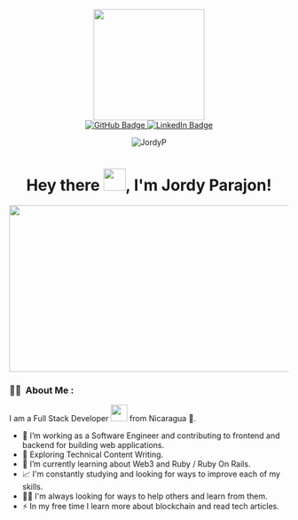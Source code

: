 <div id="header" align="center">
   <img src="https://cdn.dribbble.com/users/1162077/screenshots/3848914/programmer.gif" width="200"/>
</div>

<div align="center">
  <a href="https://github.com/jornic">
    <img src="https://img.shields.io/badge/GitHub-161b22?logo=github&logoColor=white&style=for-the-badge" alt="GitHub Badge"/>
  </a>
   <a href="https://www.linkedin.com/in/jordy-parajon/">
    <img src="https://img.shields.io/badge/LinkedIn-0a66c2?style=for-the-badge&logo=linkedin&logoColor=white" alt="LinkedIn Badge">
  </a>
</div>

<p align="center"> <img src="https://komarev.com/ghpvc/?username=jordyp&style=flat-square&color=red" alt="JordyP" /> </p>

<h1 align="center">Hey there <img src="https://media.giphy.com/media/hvRJCLFzcasrR4ia7z/giphy.gif" width="40">, I'm Jordy Parajon!</h1>
<p align="center"><img src="https://i.giphy.com/media/v1.Y2lkPTc5MGI3NjExcDFnY2pjdHN2a284YjFocDF5c3Z1YTlvMWIzbTQwbnNiZG9md3d6eSZlcD12MV9pbnRlcm5hbF9naWZfYnlfaWQmY3Q9Zw/qgQUggAC3Pfv687qPC/giphy.gif" width="600" height="300"  /></p>

### :woman_technologist: &nbsp;About Me :

I am a Full Stack Developer <img src="https://media.giphy.com/media/WUlplcMpOCEmTGBtBW/giphy.gif" width="30"> from Nicaragua 🌋.


- 🔭 I’m working as a Software Engineer and contributing to frontend and backend for building web applications.
- 🌱 Exploring Technical Content Writing.
- 📘 I’m currently learning about Web3 and Ruby / Ruby On Rails. 
- 📈 I'm constantly studying and looking for ways to improve each of my skills.
- 🤝🏽 I'm always looking for ways to help others and learn from them. 
- ⚡ In my free time I learn more about blockchain and read tech articles.

<br/>

<!--
**jornic/Jornic** is a ✨ _special_ ✨ repository because its `README.md` (this file) appears on your GitHub profile.

Here are some ideas to get you started:

- 🔭 I’m currently working on ...
- 🌱 I’m currently learning ...
- 👯 I’m looking to collaborate on ...
- 🤔 I’m looking for help with ...
- 💬 Ask me about ...
- 📫 How to reach me: ...
- 😄 Pronouns: ...
- ⚡ Fun fact: ...
-->
